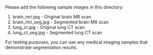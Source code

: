 Please add the following sample images in this directory:
1. brain_mri.jpg - Original brain MR scan
2. brain_mri_seg.jpg - Segmented brain MR scan
3. lung_ct.jpg - Original lung CT scan
4. lung_ct_seg.jpg - Segmented lung CT scan

For testing purposes, you can use any medical imaging samples that demonstrate segmentation results.
